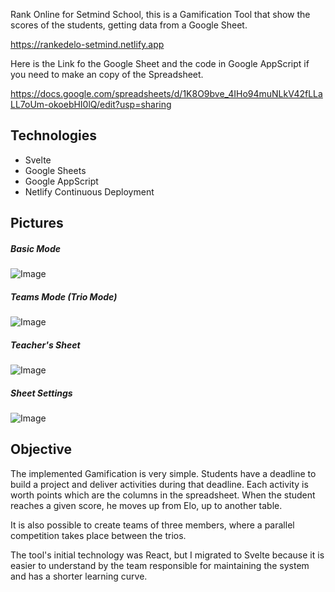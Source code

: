 Rank Online for Setmind School, this is a Gamification Tool that show the scores of the students, getting data from a Google Sheet.

https://rankedelo-setmind.netlify.app

Here is the Link fo the Google Sheet and the code in Google AppScript if you need to make an copy of the Spreadsheet.

https://docs.google.com/spreadsheets/d/1K8O9bve_4IHo94muNLkV42fLLaLL7oUm-okoebHI0lQ/edit?usp=sharing

## Technologies
* Svelte
* Google Sheets
* Google AppScript
* Netlify Continuous Deployment

## Pictures

##### Basic Mode
![Image](https://i.postimg.cc/vZW7zZQ7/Print2.png)

##### Teams Mode (Trio Mode)
![Image](https://i.postimg.cc/0NPYH1QT/Print1.png)

##### Teacher's Sheet
![Image](https://i.postimg.cc/x1ryMzST/Print3.png)

##### Sheet Settings
![Image](https://i.postimg.cc/Wbqwd7CH/Print4.png)

## Objective

The implemented Gamification is very simple. Students have a deadline to build a project and deliver activities during that deadline. Each activity is worth points which are the columns in the spreadsheet. When the student reaches a given score, he moves up from Elo, up to another table.

It is also possible to create teams of three members, where a parallel competition takes place between the trios.

The tool's initial technology was React, but I migrated to Svelte because it is easier to understand by the team responsible for maintaining the system and has a shorter learning curve.

